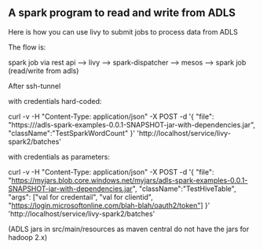 A spark program to read and write from ADLS
-------------------------------------------

Here is how you can use livy to submit jobs to process data from ADLS

The flow is:

spark job via rest api --> livy --> spark-dispatcher --> mesos --> spark job (read/write from adls)


After ssh-tunnel

with credentials hard-coded:

curl -v -H "Content-Type: application/json" -X POST -d '{ "file": "https://<url>/adls-spark-examples-0.0.1-SNAPSHOT-jar-with-dependencies.jar", "className":"TestSparkWordCount" }' 'http://localhost/service/livy-spark2/batches'

with credentials as parameters:

curl -v -H "Content-Type: application/json" -X POST -d '{ "file": "https://myjars.blob.core.windows.net/myjars/adls-spark-examples-0.0.1-SNAPSHOT-jar-with-dependencies.jar", "className":"TestHiveTable", "args": ["val for credentail", "val for clientid", "https://login.microsoftonline.com/blah-blah/oauth2/token"] }' 'http://localhost/service/livy-spark2/batches'

(ADLS jars in src/main/resources as maven central do not have the jars for hadoop 2.x)
